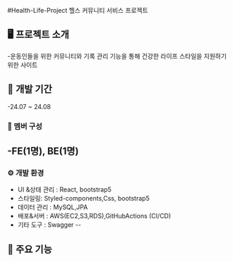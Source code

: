 #Health-Life-Project
헬스 커뮤니티 서비스 프로젝트

## 🖥️ 프로젝트 소개
-운동인들을 위한 커뮤니티와 기록 관리 기능을 통해 건강한 라이프 스타일을 지원하기
 위한 사이트
<br>
## 📅 개발 기간
-24.07 ~ 24.08

### 👥 멤버 구성
 -FE(1명), BE(1명)
---
### ⚙️ 개발 환경
- UI &상태 관리 : React, bootstrap5
- 스타일링: Styled-components,Css, bootstrap5
- 데이터 관리 : MySQL,JPA
- 배포&서버 : AWS(EC2,S3,RDS),GitHubActions (CI/CD)
- 기타 도구 : Swagger
--
## 📍 주요 기능

